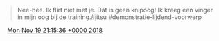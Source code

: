 > Nee\-hee\. Ik flirt niet met je\. Dat is geen knipoog\! Ik kreeg een vinger in mijn oog bij de training\.\#jitsu \#demonstratie\-lijdend\-voorwerp

<img src="../../media/tweet.ico" width="12" /> [Mon Nov 19 21:15:36 +0000 2018](https://twitter.com/DromerDenker/status/1064628278579904513)